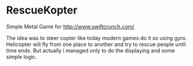 RescueKopter
============

Simple Metal Game for http://www.swiftcrunch.com/

The idea was to steer copter like today modern games do it so using gyro. Helicopter will fly from one place to another and try to rescue people until time ends. But actually i managed only to do the displaying and some simple logic.

